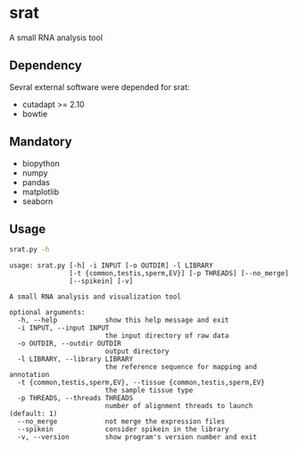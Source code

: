 # srat
A small RNA analysis tool

## Dependency 
Sevral external software were depended for srat:
+ cutadapt >= 2.10
+ bowtie

## Mandatory
+ biopython
+ numpy
+ pandas
+ matplotlib
+ seaborn



## Usage

```bash
srat.py -h
```

```
usage: srat.py [-h] -i INPUT [-o OUTDIR] -l LIBRARY
               [-t {common,testis,sperm,EV}] [-p THREADS] [--no_merge]
               [--spikein] [-v]

A small RNA analysis and visualization tool

optional arguments:
  -h, --help            show this help message and exit
  -i INPUT, --input INPUT
                        the input directory of raw data
  -o OUTDIR, --outdir OUTDIR
                        output directory
  -l LIBRARY, --library LIBRARY
                        the reference sequence for mapping and annotation
  -t {common,testis,sperm,EV}, --tissue {common,testis,sperm,EV}
                        the sample tissue type
  -p THREADS, --threads THREADS
                        number of alignment threads to launch (default: 1)
  --no_merge            not merge the expression files
  --spikein             consider spikein in the library
  -v, --version         show program's version number and exit

```


